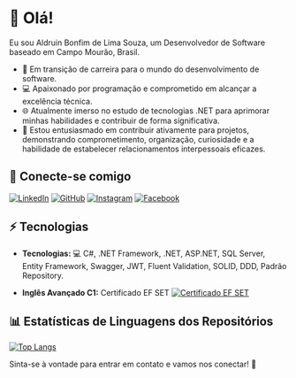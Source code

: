 # 👋 Olá!

Eu sou Aldruin Bonfim de Lima Souza, um Desenvolvedor de Software baseado em Campo Mourão, Brasil.

* 🚀 Em transição de carreira para o mundo do desenvolvimento de software.
* 💻 Apaixonado por programação e comprometido em alcançar a excelência técnica.
* 🌐 Atualmente imerso no estudo de tecnologias .NET para aprimorar minhas habilidades e contribuir de forma significativa.
* 🤝 Estou entusiasmado em contribuir ativamente para projetos, demonstrando comprometimento, organização, curiosidade e a habilidade de estabelecer relacionamentos interpessoais eficazes.

## 🔗 Conecte-se comigo
[![LinkedIn](https://img.shields.io/badge/linkedin-%230077B5.svg?style=for-the-badge&logo=linkedin&logoColor=white)](linkedin.com/in/aldruinn)
[![GitHub](https://img.shields.io/badge/github-%23121011.svg?style=for-the-badge&logo=github&logoColor=white)](https://github.com/aldruin)
[![Instagram](https://img.shields.io/badge/instagram-%23E4405F.svg?style=for-the-badge&logo=instagram&logoColor=white)](https://www.instagram.com/aldruinn/)
[![Facebook](https://img.shields.io/badge/facebook-%1877F2.svg?style=for-the-badge&logo=facebook&logoColor=white)](https://www.facebook.com/aldruinn)

## ⚡ Tecnologias

* **Tecnologias:** 💻 C#, .NET Framework, .NET, ASP.NET, SQL Server, Entity Framework, Swagger, JWT, Fluent Validation, SOLID, DDD, Padrão Repository.

* **Inglês Avançado C1:** Certificado EF SET [![Certificado EF SET](https://img.shields.io/badge/EF%20SET-C1-%234CA6FF.svg?style=for-the-badge)](https://www.efset.org/cert/hv31vD)

## 📊 Estatísticas de Linguagens dos Repositórios
[![Top Langs](https://github-readme-stats.vercel.app/api/top-langs/?username=aldruin&layout=compact)](https://github.com/aldruin)

Sinta-se à vontade para entrar em contato e vamos nos conectar! 🚀

